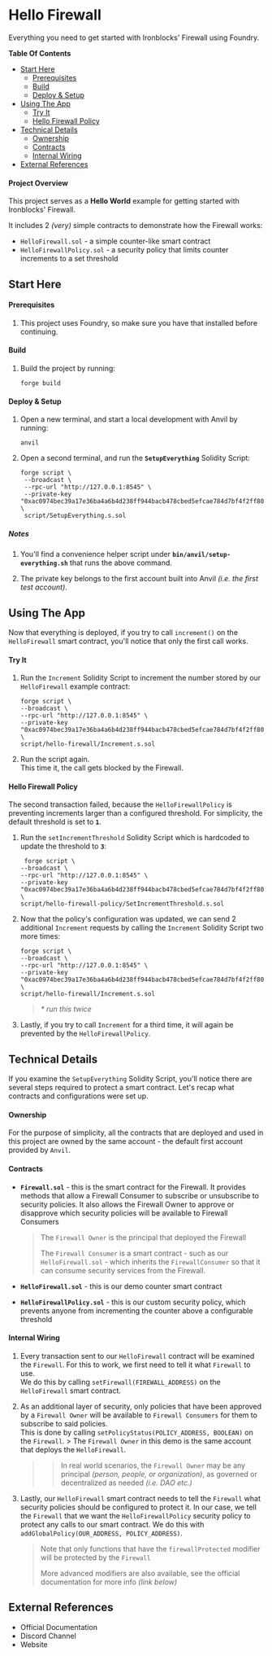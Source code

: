 # Hello Firewall

Everything you need to get started with Ironblocks' Firewall using Foundry.

**Table Of Contents**

- [Start Here](#start-here)
  - [Prerequisites](#prerequisites)
  - [Build](#build)
  - [Deploy & Setup](#deploy--setup)
- [Using The App](#using-the-app)
  - [Try It](#try-it)
  - [Hello Firewall Policy](#hello-firewall-policy)
- [Technical Details](#technical-details)
  - [Ownership](#ownership)
  - [Contracts](#contracts)
  - [Internal Wiring](#internal-wiring)
- [External References](#external-references)

#### Project Overview

This project serves as a **Hello World** example for getting started with Ironblocks' Firewall.

It includes 2 _(very)_ simple contracts to demonstrate how the Firewall works:

- `HelloFirewall.sol` - a simple counter-like smart contract
- `HelloFirewallPolicy.sol` - a security policy that limits counter increments to a set threshold

## Start Here

#### Prerequisites

1. This project uses Foundry, so make sure you have that installed before continuing.

#### Build

1. Build the project by running:

   ```shell
   forge build
   ```

#### Deploy & Setup

1. Open a new terminal, and start a local development with Anvil by running:

   ```shell
   anvil
   ```

2. Open a second terminal, and run the **`SetupEverything`** Solidity Script:

   ```shell
   forge script \
    --broadcast \
    --rpc-url "http://127.0.0.1:8545" \
    --private-key "0xac0974bec39a17e36ba4a6b4d238ff944bacb478cbed5efcae784d7bf4f2ff80" \
    script/SetupEverything.s.sol
   ```

##### Notes

1. You'll find a convenience helper script under **`bin/anvil/setup-everything.sh`** that runs the above command.

2. The private key belongs to the first account built into Anvil _(i.e. the first test account)_.

## Using The App

Now that everything is deployed, if you try to call `increment()` on the `HelloFirewall` smart contract, you'll notice that only the first call works.

#### Try It

1. Run the `Increment` Solidity Script to increment the number stored by our `HelloFirewall` example contract:

   ```shell
   forge script \
   --broadcast \
   --rpc-url "http://127.0.0.1:8545" \
   --private-key "0xac0974bec39a17e36ba4a6b4d238ff944bacb478cbed5efcae784d7bf4f2ff80" \
   script/hello-firewall/Increment.s.sol
   ```

2. Run the script again.  
   This time it, the call gets blocked by the Firewall.

#### Hello Firewall Policy

The second transaction failed, because the `HelloFirewallPolicy` is preventing increments larger than a configured threshold. For simplicity, the default threshold is set to **`1`**.

1. Run the `setIncrementThreshold` Solidity Script which is hardcoded to update the threshold to **`3`**:

   ```shell
    forge script \
   --broadcast \
   --rpc-url "http://127.0.0.1:8545" \
   --private-key "0xac0974bec39a17e36ba4a6b4d238ff944bacb478cbed5efcae784d7bf4f2ff80" \
   script/hello-firewall-policy/SetIncrementThreshold.s.sol
   ```

2. Now that the policy's configuration was updated, we can send 2 additional `Increment` requests by calling the `Increment` Solidity Script two more times:

   ```shell
   forge script \
   --broadcast \
   --rpc-url "http://127.0.0.1:8545" \
   --private-key "0xac0974bec39a17e36ba4a6b4d238ff944bacb478cbed5efcae784d7bf4f2ff80" \
   script/hello-firewall/Increment.s.sol
   ```

   > _\* run this twice_

3. Lastly, if you try to call `Increment` for a third time, it will again be prevented by the `HelloFirewallPolicy`.

## Technical Details

If you examine the `SetupEverything` Solidity Script, you'll notice there are several steps required to protect a smart contract. Let's recap what contracts and configurations were set up.

#### Ownership

For the purpose of simplicity, all the contracts that are deployed and used in this project are owned by the same account - the default first account provided by `Anvil`.

#### Contracts

- **`Firewall.sol`** - this is the smart contract for the Firewall. It provides methods that allow a Firewall Consumer to subscribe or unsubscribe to security policies. It also allows the Firewall Owner to approve or disapprove which security policies will be available to Firewall Consumers

  > The `Firewall Owner` is the principal that deployed the Firewall
  >
  > The `Firewall Consumer` is a smart contract - such as our `HelloFirewall.sol` - which inherits the `FirewallConsumer` so that it can consume security services from the Firewall.

- **`HelloFirewall.sol`** - this is our demo counter smart contract

- **`HelloFirewallPolicy.sol`** - this is our custom security policy, which prevents anyone from incrementing the counter above a configurable threshold

#### Internal Wiring

1. Every transaction sent to our `HelloFirewall` contract will be examined the `Firewall`. For this to work, we first need to tell it what `Firewall` to use.  
   We do this by calling `setFirewall(FIREWALL_ADDRESS)` on the `HelloFirewall` smart contract.

2. As an additional layer of security, only policies that have been approved by a `Firewall Owner` will be available to `Firewall Consumers` for them to subscribe to said policies.  
   This is done by calling `setPolicyStatus(POLICY_ADDRESS, BOOLEAN)` on the `Firewall`. > The `Firewall Owner` in this demo is the same account that deploys the `HelloFirewall`.

   > > In real world scenarios, the `Firewall Owner` may be any principal _(person, people, or organization)_, as governed or decentralized as needed _(i.e. DAO etc.)_

3. Lastly, our `HelloFirewall` smart contract needs to tell the `Firewall` what security policies should be configured to protect it. In our case, we tell the `Firewall` that we want the `HelloFirewallPolicy` security policy to protect any calls to our smart contract. We do this with `addGlobalPolicy(OUR_ADDRESS, POLICY_ADDRESS)`.
   > Note that only functions that have the `firewallProtected` modifier will be protected by the `Firewall`
   >
   > More advanced modifiers are also available, see the official documentation for more info _(link below)_

## External References

- Official Documentation
- Discord Channel
- Website
